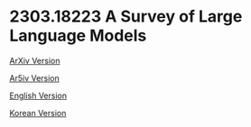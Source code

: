 # 2303.18223 A Survey of Large Language Models

[ArXiv Version](https://arxiv.org/abs/2303.18223)

[Ar5iv Version](https://ar5iv.org/abs/2303.18223)

[English Version](https://raw.githack.com/kh-kim/arxiv-translator/master/2303.18223/paper.en.html)

[Korean Version](https://raw.githack.com/kh-kim/arxiv-translator/master/2303.18223/paper.ko.html)